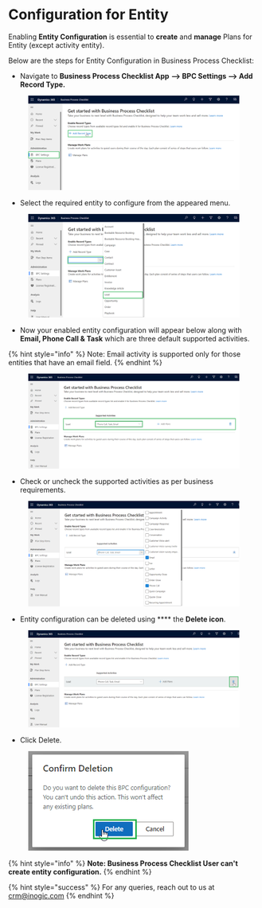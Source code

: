 # Configuration for Entity

Enabling **Entity Configuration** is essential to **create** and **manage** Plans for Entity (except activity entity).

Below are the steps for Entity Configuration in Business Process Checklist:

* Navigate to **Business Process Checklist App** **--> BPC Settings --> Add Record Type.**

<figure><img src="../../.gitbook/assets/Entity configuration 1 new.png" alt=""><figcaption></figcaption></figure>

* Select the required entity to configure from the appeared menu.

<figure><img src="../../.gitbook/assets/Entity configuration 3 new.png" alt=""><figcaption></figcaption></figure>

* Now your enabled entity configuration will appear below along with **Email, Phone Call & Task** which are three default supported activities.

{% hint style="info" %}
Note: Email activity is supported only for those entities that have an email field.
{% endhint %}

<figure><img src="../../.gitbook/assets/Entity configuration 4 new.png" alt=""><figcaption></figcaption></figure>

* Check or uncheck the supported activities as per business requirements.&#x20;

<figure><img src="../../.gitbook/assets/Entity configuration 5 new.png" alt=""><figcaption></figcaption></figure>

* Entity configuration can be deleted using **** the **Delete icon**.

<figure><img src="../../.gitbook/assets/Entity configuration 6 new.png" alt=""><figcaption></figcaption></figure>

* Click Delete.

<figure><img src="../../.gitbook/assets/Entity Configuration_5.png" alt=""><figcaption></figcaption></figure>

{% hint style="info" %}
**Note: Business Process Checklist User can't create entity configuration.**
{% endhint %}

{% hint style="success" %}
For any queries, reach out to us at [crm@inogic.com](mailto:crm@inogic.com)
{% endhint %}
